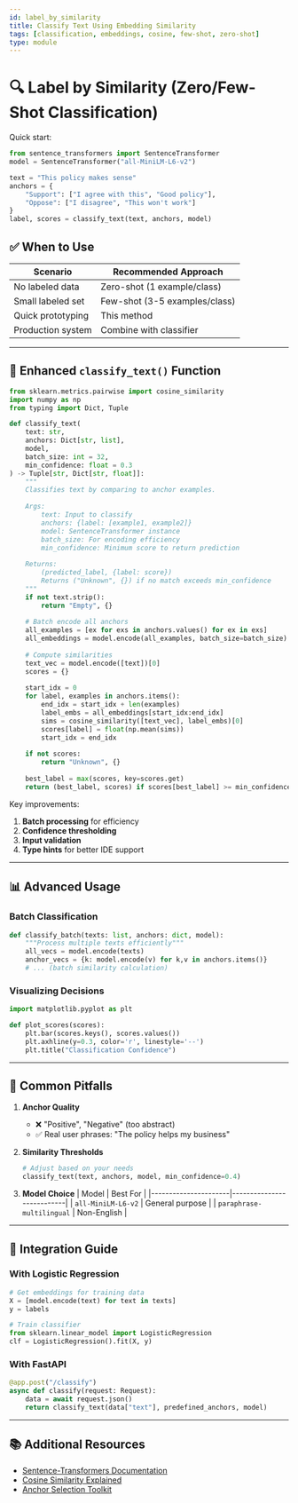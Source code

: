 ```yaml
---
id: label_by_similarity
title: Classify Text Using Embedding Similarity
tags: [classification, embeddings, cosine, few-shot, zero-shot]
type: module
---
```


# 🔍 Label by Similarity (Zero/Few-Shot Classification)

Quick start:
```python
from sentence_transformers import SentenceTransformer
model = SentenceTransformer("all-MiniLM-L6-v2")

text = "This policy makes sense"
anchors = {
    "Support": ["I agree with this", "Good policy"],
    "Oppose": ["I disagree", "This won't work"]
}
label, scores = classify_text(text, anchors, model)
```

## ✅ When to Use
| Scenario              | Recommended Approach      |
|-----------------------|--------------------------|
| No labeled data       | Zero-shot (1 example/class) |
| Small labeled set     | Few-shot (3-5 examples/class) |
| Quick prototyping     | This method              |
| Production system     | Combine with classifier  |

---

## 🧱 Enhanced `classify_text()` Function

```python
from sklearn.metrics.pairwise import cosine_similarity
import numpy as np
from typing import Dict, Tuple

def classify_text(
    text: str, 
    anchors: Dict[str, list], 
    model,
    batch_size: int = 32,
    min_confidence: float = 0.3
) -> Tuple[str, Dict[str, float]]:
    """
    Classifies text by comparing to anchor examples.
    
    Args:
        text: Input to classify
        anchors: {label: [example1, example2]} 
        model: SentenceTransformer instance
        batch_size: For encoding efficiency
        min_confidence: Minimum score to return prediction
    
    Returns:
        (predicted_label, {label: score})
        Returns ("Unknown", {}) if no match exceeds min_confidence
    """
    if not text.strip():
        return "Empty", {}
    
    # Batch encode all anchors
    all_examples = [ex for exs in anchors.values() for ex in exs]
    all_embeddings = model.encode(all_examples, batch_size=batch_size)
    
    # Compute similarities
    text_vec = model.encode([text])[0]
    scores = {}
    
    start_idx = 0
    for label, examples in anchors.items():
        end_idx = start_idx + len(examples)
        label_embs = all_embeddings[start_idx:end_idx]
        sims = cosine_similarity([text_vec], label_embs)[0]
        scores[label] = float(np.mean(sims))
        start_idx = end_idx
    
    if not scores:
        return "Unknown", {}
        
    best_label = max(scores, key=scores.get)
    return (best_label, scores) if scores[best_label] >= min_confidence else ("Unknown", scores)
```

Key improvements:
1. **Batch processing** for efficiency
2. **Confidence thresholding**
3. **Input validation**
4. **Type hints** for better IDE support

---

## 📊 Advanced Usage

### Batch Classification
```python
def classify_batch(texts: list, anchors: dict, model):
    """Process multiple texts efficiently"""
    all_vecs = model.encode(texts)
    anchor_vecs = {k: model.encode(v) for k,v in anchors.items()}
    # ... (batch similarity calculation)
```

### Visualizing Decisions
```python
import matplotlib.pyplot as plt

def plot_scores(scores):
    plt.bar(scores.keys(), scores.values())
    plt.axhline(y=0.3, color='r', linestyle='--') 
    plt.title("Classification Confidence")
```

---

## 🚨 Common Pitfalls

1. **Anchor Quality**
   - ❌ "Positive", "Negative" (too abstract)
   - ✅ Real user phrases: "The policy helps my business"

2. **Similarity Thresholds**
   ```python
   # Adjust based on your needs
   classify_text(text, anchors, model, min_confidence=0.4)
   ```

3. **Model Choice**
   | Model                | Best For                  |
   |----------------------|---------------------------|
   | `all-MiniLM-L6-v2`   | General purpose           |
   | `paraphrase-multilingual` | Non-English       |

---

## 🔗 Integration Guide

### With Logistic Regression
```python
# Get embeddings for training data
X = [model.encode(text) for text in texts]
y = labels

# Train classifier
from sklearn.linear_model import LogisticRegression
clf = LogisticRegression().fit(X, y)
```

### With FastAPI
```python
@app.post("/classify")
async def classify(request: Request):
    data = await request.json()
    return classify_text(data["text"], predefined_anchors, model)
```

---

## 📚 Additional Resources
- [Sentence-Transformers Documentation](https://www.sbert.net)
- [Cosine Similarity Explained](https://example.com/cosine-guide)
- [Anchor Selection Toolkit](./anchor_toolkit.md)